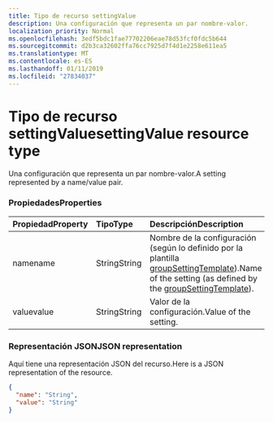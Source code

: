 ```yaml
---
title: Tipo de recurso settingValue
description: Una configuración que representa un par nombre-valor.
localization_priority: Normal
ms.openlocfilehash: 3edf5bdc1fae77702206eae78d53fcf0fdc5b644
ms.sourcegitcommit: d2b3ca32602ffa76cc7925d7f4d1e2258e611ea5
ms.translationtype: MT
ms.contentlocale: es-ES
ms.lasthandoff: 01/11/2019
ms.locfileid: "27834037"
---
```

# <a name="settingvalue-resource-type"></a><span data-ttu-id="eda39-103">Tipo de recurso settingValue</span><span class="sxs-lookup"><span data-stu-id="eda39-103">settingValue resource type</span></span>

<span data-ttu-id="eda39-104">Una configuración que representa un par nombre-valor.</span><span class="sxs-lookup"><span data-stu-id="eda39-104">A setting represented by a name/value pair.</span></span>

### <a name="properties"></a><span data-ttu-id="eda39-105">Propiedades</span><span class="sxs-lookup"><span data-stu-id="eda39-105">Properties</span></span>

| <span data-ttu-id="eda39-106">Propiedad</span><span class="sxs-lookup"><span data-stu-id="eda39-106">Property</span></span> | <span data-ttu-id="eda39-107">Tipo</span><span class="sxs-lookup"><span data-stu-id="eda39-107">Type</span></span> | <span data-ttu-id="eda39-108">Descripción</span><span class="sxs-lookup"><span data-stu-id="eda39-108">Description</span></span> |
|:---------------|:--------|:----------|
|<span data-ttu-id="eda39-109">name</span><span class="sxs-lookup"><span data-stu-id="eda39-109">name</span></span>|<span data-ttu-id="eda39-110">String</span><span class="sxs-lookup"><span data-stu-id="eda39-110">String</span></span>| <span data-ttu-id="eda39-111">Nombre de la configuración (según lo definido por la plantilla [groupSettingTemplate](groupsettingtemplate.md)).</span><span class="sxs-lookup"><span data-stu-id="eda39-111">Name of the setting (as defined by the [groupSettingTemplate](groupsettingtemplate.md)).</span></span> |
|<span data-ttu-id="eda39-112">value</span><span class="sxs-lookup"><span data-stu-id="eda39-112">value</span></span>|<span data-ttu-id="eda39-113">String</span><span class="sxs-lookup"><span data-stu-id="eda39-113">String</span></span>| <span data-ttu-id="eda39-114">Valor de la configuración.</span><span class="sxs-lookup"><span data-stu-id="eda39-114">Value of the setting.</span></span> |

### <a name="json-representation"></a><span data-ttu-id="eda39-115">Representación JSON</span><span class="sxs-lookup"><span data-stu-id="eda39-115">JSON representation</span></span>

<span data-ttu-id="eda39-116">Aquí tiene una representación JSON del recurso.</span><span class="sxs-lookup"><span data-stu-id="eda39-116">Here is a JSON representation of the resource.</span></span>

<!-- {
  "blockType": "resource",
  "optionalProperties": [

  ],
  "@odata.type": "microsoft.graph.settingValue"
}-->

```json
{
  "name": "String",
  "value": "String"
}

```


<!-- uuid: 8fcb5dbc-d5aa-4681-8e31-b001d5168d79
2015-10-25 14:57:30 UTC -->
<!-- {
  "type": "#page.annotation",
  "description": "settingValue resource",
  "keywords": "",
  "section": "documentation",
  "tocPath": ""
}-->
